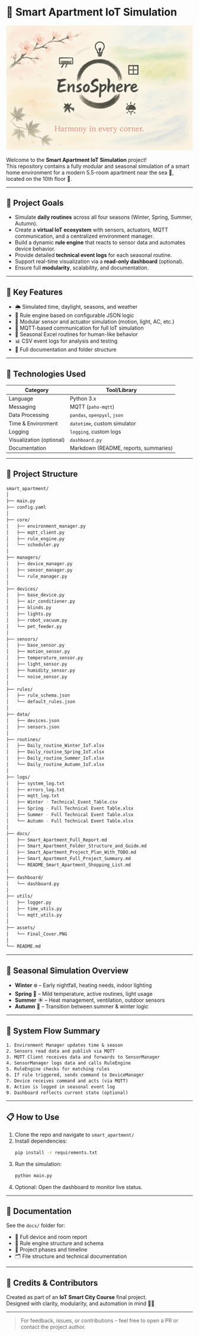 # 🏡 Smart Apartment IoT Simulation

![Smart Apartment Cover](assets/Final_Cover.PNG)

Welcome to the **Smart Apartment IoT Simulation** project!  
This repository contains a fully modular and seasonal simulation of a smart home environment for a modern 5.5-room apartment near the sea 🌊, located on the 10th floor 🏢.

---

## 🎯 Project Goals

- Simulate **daily routines** across all four seasons (Winter, Spring, Summer, Autumn).
- Create a **virtual IoT ecosystem** with sensors, actuators, MQTT communication, and a centralized environment manager.
- Build a dynamic **rule engine** that reacts to sensor data and automates device behavior.
- Provide detailed **technical event logs** for each seasonal routine.
- Support real-time visualization via a **read-only dashboard** (optional).
- Ensure full **modularity**, scalability, and documentation.

---

## 🧠 Key Features

- 🌦️ Simulated time, daylight, seasons, and weather
- 🧩 Rule engine based on configurable JSON logic
- 🔧 Modular sensor and actuator simulation (motion, light, AC, etc.)
- 🔗 MQTT-based communication for full IoT simulation
- 📆 Seasonal Excel routines for human-like behavior
- 📊 CSV event logs for analysis and testing
- 📁 Full documentation and folder structure

---

## 🧰 Technologies Used

| Category | Tool/Library |
|----------|--------------|
| Language | Python 3.x |
| Messaging | MQTT (`paho-mqtt`) |
| Data Processing | `pandas`, `openpyxl`, `json` |
| Time & Environment | `datetime`, custom simulator |
| Logging | `logging`, custom logs |
| Visualization (optional) | `dashboard.py` |
| Documentation | Markdown (README, reports, summaries) |

---

## 📂 Project Structure

```bash
smart_apartment/
│
├── main.py
├── config.yaml
│
├── core/
│   ├── environment_manager.py
│   ├── mqtt_client.py
│   ├── rule_engine.py
│   └── scheduler.py
│
├── managers/
│   ├── device_manager.py
│   ├── sensor_manager.py
│   └── rule_manager.py
│
├── devices/
│   ├── base_device.py
│   ├── air_conditioner.py
│   ├── blinds.py
│   ├── lights.py
│   ├── robot_vacuum.py
│   └── pet_feeder.py
│
├── sensors/
│   ├── base_sensor.py
│   ├── motion_sensor.py
│   ├── temperature_sensor.py
│   ├── light_sensor.py
│   ├── humidity_sensor.py
│   └── noise_sensor.py
│
├── rules/
│   ├── rule_schema.json
│   └── default_rules.json
│
├── data/
│   ├── devices.json
│   ├── sensors.json
│
├── routines/
│   ├── Daily_routine_Winter_IoT.xlsx
│   ├── Daily_routine_Spring_IoT.xlsx
│   ├── Daily_routine_Summer_IoT.xlsx
│   └── Daily_routine_Autumn_IoT.xlsx
│
├── logs/
│   ├── system_log.txt
│   ├── errors_log.txt
│   ├── mqtt_log.txt
│   ├── Winter - Technical_Event_Table.csv
│   ├── Spring - Full Technical Event Table.xlsx
│   ├── Summer - Full Technical Event Table.xlsx
│   └── Autumn - Full Technical Event Table.xlsx
│
├── docs/
│   ├── Smart_Apartment_Full_Report.md
│   ├── Smart_Apartment_Folder_Structure_and_Guide.md
│   ├── Smart_Apartment_Project_Plan_With_TODO.md
│   ├── Smart_Apartment_Full_Project_Summary.md
│   └── README_Smart_Apartment_Shopping_List.md
│
├── dashboard/
│   └── dashboard.py
│
├── utils/
│   ├── logger.py
│   ├── time_utils.py
│   └── mqtt_utils.py
│
├── assets/
│   └── Final_Cover.PNG
│
└── README.md
```

---

## 📅 Seasonal Simulation Overview

- **Winter** ❄️ – Early nightfall, heating needs, indoor lighting
- **Spring** 🌼 – Mild temperature, active routines, light usage
- **Summer** ☀️ – Heat management, ventilation, outdoor sensors
- **Autumn** 🍂 – Transition between summer & winter logic

---

## 🔁 System Flow Summary

```text
1. Environment Manager updates time & season
2. Sensors read data and publish via MQTT
3. MQTT Client receives data and forwards to SensorManager
4. SensorManager logs data and calls RuleEngine
5. RuleEngine checks for matching rules
6. If rule triggered, sends command to DeviceManager
7. Device receives command and acts (via MQTT)
8. Action is logged in seasonal event log
9. Dashboard reflects current state (optional)
```

---

## 📋 How to Use

1. Clone the repo and navigate to `smart_apartment/`
2. Install dependencies:
    ```bash
    pip install -r requirements.txt
    ```
3. Run the simulation:
    ```bash
    python main.py
    ```
4. Optional: Open the dashboard to monitor live status.

---

## 📘 Documentation

See the `docs/` folder for:
- 📖 Full device and room report
- 🧩 Rule engine structure and schema
- 📆 Project phases and timeline
- 🗂️ File structure and technical documentation

---

## 🚀 Credits & Contributors

Created as part of an **IoT Smart City Course** final project.  
Designed with clarity, modularity, and automation in mind 🧠💡

---

> For feedback, issues, or contributions – feel free to open a PR or contact the project author.